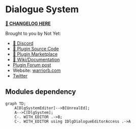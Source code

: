 #  Dialogue System

**[🐛 CHANGELOG HERE](./CHANGELOG.md)**

Brought to you by Not Yet:
* [💬 Discord](https://bit.ly/NYDiscord)
* [🔢 Plugin Source Code](https://bit.ly/DlgSource)
* [🛒 Plugin Marketplace](https://bit.ly/DlgMarketplace)
* [📖 Wiki/Documentation](https://bit.ly/DlgWiki)
* [Plugin Forum post](https://bit.ly/DlgForum)
* Website: [warriorb.com](http://www.warriorb.com)
* [Twitter]( https://twitter.com/NotYetDevs)




## Modules dependency

```mermaid
graph TD;
    A[DlgSystemEditor]-->B[UnrealEd];
    A-->C[DlgSystem];
    C-. WITH_EDITOR .->B;
    C-. WITH_EDITOR using IDlgDialogueEditorAccess .->A
```
